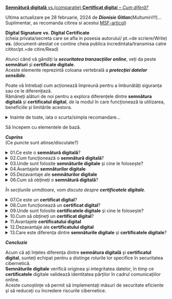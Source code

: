 
[**Semnătură digitală** vs.(comparatie) **Certificat digita**l – *Cum diferă?*](https://www.ssldragon.com/ro/blog/semnatura-digitala-vs-certificat-digital/#get-digital-signature)

Ultima actualizare pe 28 februarie, 2024 de ***Dionisie Gitlan***(*Multumiri!!!*)...<br/> 
Suplimentar, as recomanda citirea si acestui [MSF-articol](https://support.microsoft.com/ro-ro/office/certificate-%C8%99i-semn%C4%83turi-digitale-8186cd15-e7ac-4a16-8597-22bd163e8e96))

**Digital Signature** ***vs.*** **Digital Certificate**<br/>
(cheia privata/secreta care se afla in posesia autorului/ pt.=de scriere/Write) ***vs.*** (document-atestat ce contine cheia publica incredintata/transmisa catre cititor/pt.=de citire/Read)

Atunci când vă gândiți la ***securitatea tranzacțiilor online***, veți da peste **semnături** și **certificate digitale**. <br/>Aceste elemente reprezintă coloana vertebrală a ***protecției datelor sensibile***.

Poate vă întrebați cum acționează împreună pentru a îmbunătăți siguranța sau ce le diferențiază. <br/>Rămâneți alături de noi pentru a explora diferențele dintre **semnătura digitală** și **certificatul digital**, de la modul în care funcționează la utilizarea, beneficiile și limitările acestora. <br/>

<details>
  <summary>Inainte de toate, iata o scurta/simpla recomandare...</summary>

<hr/>
  
Un [articol](https://codfiscal.net/7702/ce-este-semnatura-digitala-electronica) deosebit de interesant, oferit de catre cei de la **codfiscal.net**, pune la dispozitie o imagine a acestui proces, care vine sa ne creeze o idee despre acest masiv subiect.

[<img src="https://codfiscal.net/media/800px-Digital_Signature_diagram.svg_-768x576.png.webp">Digital-Signature diagram</img>](Digital_Signature_diagram)

Tot in acest articol veti regasi si o comparatie intre **semnatura electronica**(avand drept suport un dispozitiv digital de memorare/persistenta) si semnatura holografa(avand drept suport hartia).

***Nota:*** <br/>Asadar in acest moment, trebuie retinut, dintr-o perspectiva generala/abstracta/sintetica, doar [<img href="http://codfiscal.net/media/800px-Digital_Signature_diagram.svg_-510x382.png">modul de semnare si verificare a documentului digital semnat electronic</img>](https://codfiscal.net/media/800px-Digital_Signature_diagram.svg_-510x382.png)!

<hr/>
  
</details>

Să începem cu elementele de bază.

***Cuprins***<br/>
(Ce puncte sunt atinse/discutate?)

<details>
  <summary>01.Ce este o <b>semnătură digitală</b>?</summary>
    
<hr/>

O **semnătură digitală** este un tip de semnătură electronică(un termen cu sens/semantica mai larg[a]) care utilizează o tehnică criptografică pentru a autentifica originea și integritatea documentelor, mesajelor sau programelor informatice digitale. <br/>Acesta utilizează un [algoritm matematic](https://www.ssldragon.com/ro/blog/encryption-types-algorithms/) pentru a genera o amprentă digitală unică, sau “semnătură”, pentru o anumită bucată de date. <br/>Această semnătură este individuală pentru expeditor și pentru conținutul semnat, asigurând identitatea expeditorului și garantând că datele rămân intacte în timpul transmiterii.

**Semnăturile digitale** sunt clasificate după cum urmează:

 - Semnături de ***clasa 1*** (semnături de *e-mail*):<br/>
   Aceste semnături verifică legătura dintre o adresă de e-mail și proprietarul său legitim, asigurând autenticitatea e-mailurilor.
 - Semnăturile din ***clasa 2*** (semnături bazate pe *identitate*):<br/>
   Acest tip de semnătură validează identificarea unei persoane prin compararea acesteia cu o bază de date verificată în prealabil.
 - Semnăturile din ***clasa 3*** (semnături validate în *persoană*):<br/>
   Aceste semnături sunt acordate după validarea persoanei care depune cererea în persoană, asigurând un nivel mai ridicat de încredere și validare pentru tranzacțiile financiare esențiale, cum ar fi platformele de cumpărături online și licitațiile electronice.



<hr/>

</details>

<details>
<summary>02.Cum funcționează o <b>semnătură digitală</b>?</summary>

<hr/>

Acum, să vedem cum funcționează pas cu pas.

 - ***Creație***:<br/>
 Pentru a semna un document digital, semnatarul creează mai întâi o **semnătură digitală** unică folosind un [algoritm criptografic](https://www.ssldragon.com/ro/blog/encryption-types-algorithms/), așa cum este specificat în standardul de **semnătură digitală**. <br/>Acest algoritm asigură securitatea și unicitatea semnăturii.
 - ***Criptare***: <br/>
 **Semnătura digitală** este apoi [criptată](https://www.ssldragon.com/ro/blog/what-is-encryption/) cu ajutorul [cheii private](https://www.ssldragon.com/ro/blog/cheie-privata-ssl/) a semnatarului, care face parte dintr-o pereche de chei(cheia privata/de scriere si cheia publica/de citire) asociată cu un certificat de **semnătură digitală**. <br/>Acest certificat, emis de o [autoritate de certificare](https://www.ssldragon.com/ro/blog/certificate-authority/) de încredere, conține informații despre identitatea și [cheia publică](https://www.ssldragon.com/ro/blog/public-key-cryptography/) a semnatarului.
 - ***Anexare***:<br/>
**Semnătura digitală** criptată este atașată(anexată) la documentul digital, fie ca fișier separat, fie integrată în documentul în sine. <br/>Acest proces garantează că semnătura este inseparabilă de documentul pe care îl autentifică.
 - ***Verificare***:<br/>
 La primirea documentului semnat digital, destinatarul utilizează cheia publică a semnatarului, obținută din certificatul de **semnătură digitală**, pentru a decripta semnătura. <br/>Această etapă verifică autenticitatea semnăturii și asocierea acesteia cu documentul.
 - ***Verificarea integrității***:<br/>
 Destinatarul efectuează o verificare a integrității documentului cu ajutorul unei funcții hash. <br/>Acesta confirmă faptul că documentul nu a fost modificat de când a fost semnat, menținând astfel integritatea acestuia.
 - ***Autentificare***: <br/>
 Dacă semnătura decriptată corespunde documentului și dacă verificarea integrității trece, destinatarul poate avea încredere că documentul este autentic și că nu a fost modificat.

<hr/>

</details>

<details>
<summary>03.Unde sunt folosite <b>semnăturile digitale</b> și cine le folosește?</summary>

<hr/>

**Semnăturile digitale** sunt adoptate pe scară largă în diverse industrii, de la agenții guvernamentale la corporații private. <br/>Acestea reprezintă o alternativă mai sigură la semnăturile electronice tradiționale prin utilizarea unor algoritmi complecși.

Această tehnologie este esențială în sectoarele în care [securitatea datelor](https://www.ssldragon.com/ro/blog/protect-sensitive-data/) și dovada identității digitale sunt esențiale. <br/>În industria bancară și financiară, **semnăturile digitale** securizează tranzacțiile și acordurile, în timp ce, în mediul juridic, ele confirmă autenticitatea documentelor legale.

Furnizorii de servicii medicale utilizează **semnăturile digitale** pentru a proteja dosarele pacienților, iar entitățile guvernamentale le folosesc pentru a securiza documentele oficiale și pentru a simplifica procesele administrative. <br/>În plus, o **semnătură digitală** protejează activele digitale ale tuturor tipurilor de întreprinderi. <br/>Adoptarea acestora evidențiază accentul pus pe integritatea, eficiența și conformitatea datelor în tranzacțiile electronice.

<hr/>

</details>

<details>
  <summary>04.Avantajele <b>semnăturilor digitale</b></summary>

<hr/>

Prin utilizarea criptografiei, **semnăturile digitale** vă securizează datele, făcând practic imposibilă modificarea conținutului unui document de către părți neautorizate fără a fi detectate. <br/>Această caracteristică fundamentală a integrității datelor înseamnă că puteți avea încredere că informațiile prezentate într-un [document semnat digital](https://www.ssldragon.com/ro/blog/send-documents-securely-via-email/) sunt exact așa cum a intenționat semnatarul.

Atunci când utilizați **semnături digitale**, nu protejați doar documentele. <br/>De asemenea, simplificați procedurile și îmbunătățiți securitatea generală. Iată câteva beneficii cheie:

 - ***Eficiență***:<br/>
 Tranzacțiile sunt mai rapide, deoarece documentele pot fi semnate și trimise în format digital, eliminând necesitatea prezenței fizice sau a trimiterii prin poștă.
 - ***Reducerea costurilor***: <br/>
 Reduce nevoia de hârtie, tipărire și francatură, ceea ce se traduce în economii semnificative în timp.
 - ***Legitimitate juridică***: <br/>
 În multe jurisdicții, **semnăturile digitale** au același statut juridic ca și semnăturile tradiționale scrise de mână.
 - ***Securitate sporită***: <br/>
 Caracteristici precum marcarea timpului și identificarea unică a semnatarului adaugă niveluri de securitate care depășesc ceea ce este posibil cu documentele fizice.
 - ***Acceptare globală***: <br/>
 **Semnăturile digitale** sunt recunoscute și acceptate pe scară largă dincolo de frontiere, facilitând tranzacțiile comerciale internaționale.
 - ***Respectarea reglementărilor***: <br/>
 **Semnăturile digitale** ajută organizațiile să respecte diverse cerințe de reglementare legate de autentificarea și integritatea documentelor, cum ar fi GDPR în Uniunea Europeană sau HIPAA în sectorul sănătății.

<hr/>

</details>

<details>
  <summary>05.Dezavantaje ale <b>semnăturilor digitale</b></summary>

<hr/> 

 - ***Complexitatea în gestionarea cheilo*r**: <br/>
 Gestionarea cheilor criptografice și a certificatelor reprezintă o provocare, necesitând resurse și expertiză suplimentare pentru a asigura o implementare corectă.
 - ***Încrederea în infrastructura tehnologică***: <br/>
 **Semnăturile digitale** depind de [infrastructura de chei publice (Public Key Infrastructure – PKI)](https://www.ssldragon.com/ro/blog/public-key-infrastructure/), inclusiv de platforme sigure și autorități de certificare de încredere, care pot fi dificil de stabilit și de menținut în medii diferite.
 - ***Probleme de compatibilitate***: <br/>
 Compatibilitatea software-ului este crucială, deoarece acesta trebuie să susțină tehnologia specifică de **semnătură digitală**, adăugând un alt nivel de complexitate la proces.
 - ***Provocări legate de standardizare***: <br/>
 Stabilirea unei interacțiuni armonioase între diverse sisteme necesită standardizare, având în vedere metodele și tehnologiile variate implicate în implementarea **semnăturii digitale**.
 - ***Considerații financiare***: <br/>
   Utilizarea eficientă a **semnăturilor digitale** implică în mod frecvent achiziționarea de **certificate digitale** și de software de verificare, ceea ce poate genera costuri substanțiale atât pentru expeditori, cât și pentru destinatari.

<hr/>

</details>

<details>
<summary>06.Cum să obțineți o <b>semnătură digitală</b>?</summary>
  
<hr/>

Obținerea unei **semnături digitale** necesită o serie de etape tehnice. <br/>Totul începe cu alegerea unei autorități de certificare terță parte. <br/>Această selecție inițială este foarte importantă, deoarece fiabilitatea și securitatea **semnăturii digitale** depind de integritatea [AC](https://ca.stsisp.ro/)(Autoritatii de Certificare).

 - ***Selectați o autoritate de certificare de încredere***: <br/>
 Începeți prin a alege o autoritate de certificare de încredere, cunoscută pentru măsurile sale de securitate solide.
 - ***Verificați identitatea dumneavoastră***: <br/>
Trimiteți documentele necesare pentru a confirma identitatea dumneavoastră sau a organizației dumneavoastră în vederea validării.
 - ***Generarea perechii de chei***: <br/>
Utilizați un software criptografic, cum ar fi [OpenSSL](https://www.ssldragon.com/ro/blog/what-is-openssl/), pentru a genera o cheie privată și una publică – esențiale pentru crearea și verificarea **semnăturii digitale**.
 - ***Obțineți semnătura digitală***: <br/>
Autoritatea de certificare(AC) emite un certificat de **semnătură digitală**, care face legătura între identitatea dumneavoastră și cheia dumneavoastră publică. Asigură autenticitatea **semnăturilor digitale**.
 - ***Instalare și utilizare***: <br/>
Instalați certificatul de **semnătură digitală** pe serverul sau aplicația dumneavoastră pentru a semna digital documentele în siguranță.

După cum vedeți, am menționat deja certificatul digital în contextul **semnăturilor digitale**, deoarece acestea fac parte dintr-un sistem mai mare care protejează datele digitale. <br/>

<hr/>

</details>

*În secțiunile următoare, vom discuta despre **certificatele digitale**.*

<details>
<summary>07.Ce este un <b>certificat digital</b>?</summary>

<hr/>

Un **certificat digital** este un document electronic utilizat pentru a verifica identitatea unei entități, cum ar fi o persoană, un computer, un site web sau o organizație, prin intermediul rețelelor digitale precum internetul. <br/>Acesta conține informații despre identitatea entității, cheia publică și ***semnătura digitală*** a unei terțe părți de încredere, cunoscută sub numele de autoritate de certificare, care confirmă autenticitatea informațiilor.

<hr/>

</details>

<details>
<summary>08.Cum funcționează un <b>certificat digital</b>?</summary>

<hr/>  

Iată o explicație pas cu pas a modului în care funcționează **certificatele digitale**:

 - **Criptografia cu cheie publică**: <br/>Certificatele digitale se bazează pe [criptografia cu cheie publică](https://www.ssldragon.com/ro/blog/public-key-cryptography/). Acest sistem utilizează perechi de chei: o cheie publică și o cheie privată.
 - **Cheia privată a expeditorului**: <br/>Atunci când un expeditor dorește să transmită informații în siguranță, acesta își folosește cheia privată pentru a crea o **semnătură digitală** pentru date. <br/>Această semnătură este unică pentru expeditor și pentru datele transmise.
 - **Cheia publică a expeditorului**: <br/>Cheia publică a expeditorului este disponibilă pentru oricine are nevoie să verifice identitatea expeditorului sau să decripteze datele criptate cu cheia privată a expeditorului.
 - **Chei publice și private**: <br/>Expeditorul își păstrează secretă cheia privată și nu o împărtășește niciodată cu nimeni. Cu toate acestea, aceștia își distribuie gratuit cheia publică altora.
 - **CA emite certificate digitale**: <br/>Aceste certificate conțin cheia publică a expeditorului și alte informații de identificare, cum ar fi numele și organizația acestuia.
 - **Semnătură digitală**: <br/>AC semnează digital certificatele cu ajutorul cheii sale private, asigurând autenticitatea informațiilor.
 - **Verificare**: <br/>Atunci când un destinatar primește date de la expeditor, acesta utilizează cheia publică a expeditorului (obținută din certificatul digital) pentru a verifica semnătura digitală a datelor. În cazul în care semnătura corespunde cheii publice a expeditorului, destinatarul poate fi sigur că datele nu au fost falsificate și că provin într-adevăr de la expeditorul declarat.

<hr/>

</details>

<details>
<summary>09.Unde sunt folosite <b>certificatele digitale</b> și cine le folosește?</summary>  

<hr/>

Exemplele de mai jos ilustrează diversele industrii și entități care se bazează pe certificatele digitale pentru a stabili tranzacții și comunicații online sigure.

 - **Browsere de site-uri web**: <br/>Browsere precum Google Chrome, Mozilla Firefox, Microsoft Edge și Apple Safari utilizează **certificate digitale**, cunoscute și sub numele de [certificate SSL](https://www.ssldragon.com/ro/blog/what-is-ssl-certificate/), pentru a verifica identitatea site-urilor web, pentru a stabili conexiuni sigure, pentru a afișa indicatori de securitate pentru utilizatori și pentru a-i avertiza cu privire la riscurile potențiale.
 - **Securitatea e-mailurilor**: <br/>Certificatele digitale, în special [certificatele S/MIME](https://www.ssldragon.com/ro/blog/ce-este-certificat-s-mime/), sunt utilizate pentru a cripta e-mailurile trimise între utilizatori, asigurând că numai destinatarii pot accesa conținutul mesajelor.
 - **Site-uri de comerț electronic**: <br/>Site-uri precum Amazon, eBay și Shopify utilizează **certificate digitale** pentru a securiza tranzacțiile online, asigurându-se că informațiile dumneavoastră personale și financiare rămân confidențiale în timpul achizițiilor.
 - **Dispozitive IoT**: <br/>Dispozitivele [Internet of Things (IoT)](https://www.ssldragon.com/ro/blog/iot-device-certificate/), cum ar fi termostatele inteligente, camerele de securitate și dispozitivele purtabile, utilizează **certificate digitale** pentru a stabili conexiuni sigure cu alte dispozitive sau servere, protejând datele transmise prin rețea.
 - **Furnizori de VPN**: <br/>[Rețeaua privată virtuală (VPN )](https://www.ssldragon.com/ro/blog/https-vs-vpn/) utilizează **certificate digitale** pentru a autentifica și cripta conexiunile dintre dispozitivele utilizatorilor și serverele VPN, asigurând confidențialitatea și securitatea în timpul navigării pe internet.
 - **Companii de software**: <br/>Dezvoltatorii folosesc [certificate de semnare a codurilor](https://www.ssldragon.com/ro/blog/what-is-code-signing-certificate/) pentru a-și semna aplicațiile software, asigurând astfel utilizatorii că produsele descărcate sunt autentice.

Caracteristicile certificatelor digitale

Iată o listă a celor mai importante caracteristici ale unui **certificat digital**:

 - **Autentificare**: <br/>Verifică identitatea persoanelor, a dispozitivelor sau a entităților în cadrul tranzacțiilor online.
Integritatea datelor**: <br/>Asigură că datele rămân neschimbate și nealterate în timpul transmiterii.
 - **Criptare**: <br/>Protejează datele prin transformarea lor într-un format ilizibil care poate fi decriptat numai cu ajutorul cheii private corespunzătoare.
 - **Gestionarea cheilor**: <br/>Facilitează generarea, stocarea și distribuirea în siguranță a cheilor criptografice.
 - **Revocare**: <br/>Permite invalidarea certificatelor în cazul în care acestea sunt compromise sau nu mai sunt demne de încredere.
 - **Conformitate**: <br/>Respectă standardele și reglementările din industrie, cum ar fi [X.509](https://www.ssldragon.com/ro/blog/ce-este-un-certificat-x-509/), [PKCS](https://en.wikipedia.org/wiki/PKCS) și [GDPR](https://en.wikipedia.org/wiki/General_Data_Protection_Regulation).
 - **Perioada de valabilitate**: <br/>Specifică durata pentru care certificatul este considerat valabil [înainte de a fi reînnoit sau reemis](https://www.ssldragon.com/ro/blog/renew-ssl-certificates/).

<hr/>

</details>

<details>
  <summary>10.Cum să obțineți un <b>certificat digital</b>?</summary>

<hr/>

Spre exemplu, iata care este procedura intr-un caz particular de utilitate:<br/> 

[SSL Dragon](https://www.ssldragon.com/ro/) oferă certificate la prețuri accesibile pentru orice nevoie, de la autentificarea site-urilor web la securitatea e-mailurilor și protecția software-ului. <br/>Puteți utiliza [Expertul SSL](https://www.ssldragon.com/ro/ssl-certificates/ssl-wizard/) pentru a găsi cel mai bun **certificat digital** pentru proiectul dumneavoastră. Iată o scurtă trecere în revistă:

 - 1.Alegeți o autoritate de certificare în funcție de nevoile de securitate și de buget.
 - 2.Generați o [cerere de semnare a certificatului (CSR)](https://www.ssldragon.com/ro/blog/certificate-signing-request-csr/) cu cheile serverului și informațiile despre organizație.
 - 3.Trimiteți [CSR](https://en.wikipedia.org/wiki/Certificate_signing_request) la CA pentru a începe procesul de depunere a cererii.
 - 4.Așteptați până când CA validează detaliile, inclusiv organizația și proprietatea domeniului.
 - 5.Descărcați și [instalați certificatul emis](https://www.ssldragon.com/ro/how-to/install-ssl-certificate/) pe server.

<hr/>

</details>

<details>
  <summary>11.Avantajele <b>certificatului digital</b></summary>

<hr/>

Fără **certificate digitale**, trimiterea de date în siguranță pe internet nu ar fi posibilă. Iată care sunt principalele lor beneficii:

 - **Criptare puternică**: <br/>Certificatele digitale utilizează [criptarea AES](https://www.ssldragon.com/ro/blog/rsa-aes-encryption/), un standard de criptare acceptat pe scară largă și foarte sigur care protejează datele partajate.
 - **Autentificare**: <br/>Oferă un mijloc fiabil de verificare a identității utilizatorilor, dispozitivelor sau entităților implicate în tranzacții online, reducând riscul de uzurpare a identității sau de fraudă.
 - **Scalabilitate**: <br/>Certificatele digitale oferă scalabilitate, permițând gestionarea și implementarea eficientă în rețele de mari dimensiuni și în diverse aplicații, fără a compromite securitatea sau performanța.
 - **Încredere**: <br/>Certificatele digitale stabilesc încrederea în interacțiunile online prin validarea autenticității părților implicate, permițând un mediu sigur pentru comerțul electronic, comunicare și alte tranzacții digitale.
<hr/>
</details>

<details>
<summary>12.Dezavantaje ale <b>certificatului digital</b></summary>

<hr/>
  
 - **Cost**: <br/>
 Majoritatea certificatelor digitale costă în jur de 100 de dolari sau mai puțin, dar unele tipuri sunt mai scumpe. Implementarea și întreținerea acestora poate afecta bugetul dumneavoastră, inclusiv taxele de emitere a certificatelor, configurarea infrastructurii și cheltuielile de gestionare continuă, în special în cazul implementărilor pe scară largă.
 - **Sofisticare**: <br/>
 Gestionarea certificatelor digitale implică complexități, cum ar fi generarea cheilor, reînnoirea certificatelor și [gestionarea revocării](https://www.ssldragon.com/ro/blog/lista-de-revocare-a-certificatelor/), care necesită expertiză specializată.
 - **Punct unic de eșec**: <br/>
 Dependența de o autoritate de certificare centralizată pentru emiterea și validarea certificatelor poate crea un singur punct de eșec, putând perturba sisteme întregi în cazul în care autoritatea de certificare este compromisă.
 - **Managementul ciclului de viață al certificatelor**: <br/>
 Certificatele digitale au o durată de viață limitată și necesită o reînnoire sau înlocuire în timp util pentru a menține continuitatea operațională. Negestionarea eficientă a ciclurilor de viață ale certificatelor poate duce la întreruperi ale serviciilor sau la vulnerabilități de securitate.

<hr/>

</details>

<details>
  <summary>13.Care este diferența dintre <b>semnăturile digitale</b> și <b>certificatele digitale</b>?</summary>

<hr/>

**Semnăturile digitale** și **certificatele** funcționează în tandem pentru a asigura autenticitatea și integritatea documentelor sau a comunicațiilor electronice, dar au scopuri diferite.

O **semnătură digitală** este ca o amprentă digitală virtuală care identifică în mod unic expeditorul mesajului sau autorul documentului. <br/>Acesta este creat cu ajutorul unui algoritm criptografic atașat la document sau mesaj. <br/>Atunci când cineva semnează un document digital, el formează o reprezentare matematică a documentului, care îi este unică.

Această semnătură poate fi verificată de oricine care utilizează cheia publică a semnatarului, asigurându-se că documentul nu a fost modificat și că provine de la expeditorul declarat.

Pe de altă parte, un **certificat digital** este ca o carte de identitate digitală emisă de o AC. <br/>Acesta conține informații despre deținătorul certificatului, cum ar fi denumirea comercială și cheia publică, și este utilizat pentru a verifica proprietatea și identitatea.

Atunci când cineva primește un document semnat digital, poate folosi certificatul digital al semnatarului pentru a verifica autenticitatea semnăturii. <br/>Acest lucru este posibil deoarece **certificatul digital** este emis de o autoritate de certificare de încredere, ceea ce înseamnă că informațiile pe care le conține au fost verificate și că se poate avea încredere în ele.

<hr/>

</details>

***Concluzie***

Acum că ați înțeles diferența dintre **semnătura digitală** și **certificatul digital**, sunteți echipat pentru a distinge rolurile lor specifice în securitatea cibernetică. <br/>**Semnăturile digitale** verifică originea și integritatea datelor, în timp ce **certificatele** digitale validează identitatea părților în cadrul comunicațiilor online. <br/>Aceste cunoștințe vă permit să implementați măsuri de securitate eficiente și să reduceți cu încredere riscurile cibernetice.


